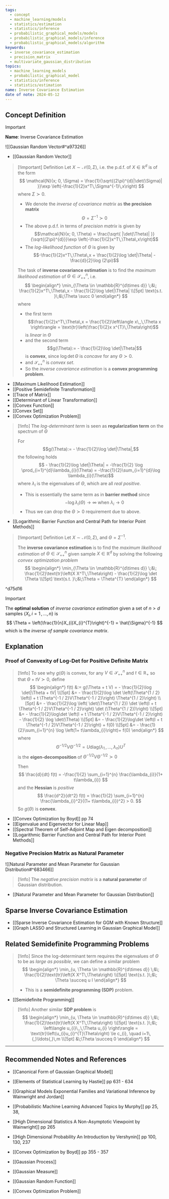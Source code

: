 ```yaml
---
tags:
  - concept
  - machine_learning/models
  - statistics/estimation
  - statistics/inference
  - probabilistic_graphical_models/models
  - probabilistic_graphical_models/inference
  - probabilistic_graphical_models/algorithm
keywords:
  - inverse_covariance_estimation
  - precision_matrix
  - multivariate_gaussian_distribution
topics:
  - machine_learning_models
  - probabilistic_graphical_model
  - statistics/inference
  - statistics/estimation
name: Inverse Covariance Estimation
date of note: 2024-05-12
---
```


## Concept Definition

>[!important]
>**Name**: Inverse Covariance Estimation

![[Gaussian Random Vector#^a97326]]

- [[Gaussian Random Vector]]

>[!important] Definition
>Let $X\sim \mathcal{N}(0, \Sigma)$, i.e. the p.d.f. of $X\in \mathbb{R}^{d}$ is of the form
>$$
>\mathcal{N}(x; 0, \Sigma) = \frac{1}{\sqrt{(2\pi)^{d}|\det(\Sigma)| }}\exp \left(-\frac{1}{2}x^T\,\Sigma^{-1}\,x\right)
>$$
>where $\Sigma \succ 0$.
>- We denote the *inverse of covariance matrix* as **the precision matrix** $$\Theta = \Sigma^{-1} \succ 0$$
>- The above p.d.f. in terms of *precision matrix* is given by $$\mathcal{N}(x; 0, \Theta) = \frac{\sqrt{ |\det(\Theta)| }}{\sqrt{(2\pi)^{d}}}\exp \left(-\frac{1}{2}x^T\,\Theta\,x\right)$$
>- The *log-likelihood function* of $\Theta$ is given by $$-\frac{1}{2}x^T\,\Theta\,x + \frac{1}{2}\log \det|\Theta| - \frac{d}{2}\log (2\pi)$$
>  
>The task of **inverse covariance estimation** is to find the *maximum likelihood estimation* of $\Theta\in \mathcal{S}_{++}^{n}$, i.e.
>$$
>\begin{align*}
> \min_{\Theta \in \mathbb{R}^{d\times d}} \;&\; \frac{1}{2}x^T\,\Theta\,x - \frac{1}{2}\log \det|\Theta| \\[5pt]
> \text{s.t. }\;&\;\Theta \succ 0
>\end{align*}
>$$
>where
>- the first term $$\frac{1}{2}x^T\,\Theta\,x = \frac{1}{2}\left\langle  x\,,\,\Theta x    \right\rangle = \text{tr}\left(\frac{1}{2}x x^{T}\,\Theta\right)$$ is *linear* in $\Theta$
>- and the second term  $$g(\Theta):= - \frac{1}{2}\log \det|\Theta|$$ is **convex**, since $\log \det \Theta$ is *concave* for any $\Theta \succ 0.$
>- and $\mathcal{S}_{++}^{n}$ is *convex set*.
>- So the *inverse covariance estimation* is a **convex programming problem**.

- [[Maximum Likelihood Estimation]]
- [[Positive Semidefinite Transformation]]
- [[Trace of Matrix]]
- [[Determinant of Linear Transformation]]
- [[Convex Function]]
- [[Convex Set]]
- [[Convex Optimization Problem]]

>[!info]
>The *log-determinant term* is seen as **regularization term** on the spectrum of $\Theta$
>
>For $$g(\Theta):= - \frac{1}{2}\log \det|\Theta|,$$ the following holds $$ - \frac{1}{2}\log \det|\Theta| = -\frac{1}{2} \log \prod_{i=1}^{d}\lambda_{i}(\Theta) = -\frac{1}{2}\sum_{i=1}^{d}\log \lambda_{i}(\Theta)$$ where $\lambda_{i}$ is the eigenvalues of $\Theta$, which are all *real positive*.
>- This is essentially the same term as in **barrier method** since $$-\log \lambda_{i}(\Theta) \to \infty \text{ when }\lambda_{i} \to 0$$
>- Thus we can drop the $\Theta \succ 0$ requirement due to above.

- [[Logarithmic Barrier Function and Central Path for Interior Point Methods]]

>[!important] Definition
>Let $X\sim \mathcal{N}(0, \Sigma)$,  and $\Theta = \Sigma^{-1}$.
>
>The **inverse covariance estimation** is to find the *maximum likelihood estimation* of $\Theta\in \mathcal{S}_{++}^{n}$ given sample $X\in \mathbb{R}^{d}$ by solving the following *convex optimization problem*
>$$
>\begin{align*}
> \min_{\Theta \in \mathbb{R}^{d\times d}} \;&\; \frac{1}{2}\text{tr}\left(X X^T\,\Theta\right) - \frac{1}{2}\log \det \Theta \\[5pt]
> \text{s.t. }\;&\;\Theta = \Theta^{T}
>\end{align*}
>$$

^d75d16

>[!important] 
>The **optimal solution** of *inverse covariance estimation* given a set of $n > d$ samples $\{ X_{i}, i=1\,{,}\ldots{,}\,n \}$ is
>$$
>\Theta = \left(\frac{1}{n}X_{i}X_{i}^{T}\right)^{-1} = \hat{\Sigma}^{-1}
>$$
>which is the *inverse of sample covariance matrix*.

## Explanation

### Proof of Convexity of Log-Det for Positive Definite Matrix

>[!info]
>To see why $g(\Theta)$ is convex,  for any $V\in \mathcal{S}_{++}^{n}$ and  $t\in \mathbb{R}_{+}$ so that $\Theta + tV \succ 0$, define
>$$
>\begin{align*}
>f(t) &:= g(\Theta + t V) = - \frac{1}{2}\log \det|\Theta + tV| \\[5pt]
>&= - \frac{1}{2}\log \det \left(\Theta^{1 / 2} \left(I + t \Theta^{-1 / 2}V\Theta^{-1 / 2}\right) \Theta^{1 / 2}\right) \\[5pt]
>&= - \frac{1}{2}\log \left( \det(\Theta^{1 / 2}) \det \left(I + t \Theta^{-1 / 2}V\Theta^{-1 / 2}\right)  \det (\Theta^{1 / 2})\right) \\[5pt]
>&= - \frac{1}{2}\log\det \left(I + t \Theta^{-1 / 2}V\Theta^{-1 / 2}\right) - \frac{1}{2} \log \det(\Theta)  \\[5pt]
>&= - \frac{1}{2}\log\det \left(I + t \Theta^{-1 / 2}V\Theta^{-1 / 2}\right) + f(0)  \\[5pt]
>&= - \frac{1}{2}\sum_{i=1}^{n} \log \left(1+ t\lambda_{i}\right)+ f(0) 
>\end{align*}
>$$
>where $$\Theta^{-1 / 2}V\Theta^{-1 / 2} = U\text{diag}(\lambda_{1}\,{,}\ldots{,}\,\lambda_{n})U^{T}$$ is the **eigen-decomposition** of $\Theta^{-1 / 2}V\Theta^{-1 / 2} \succ 0$
> 
>Then
>$$
> \frac{d}{dt} f(t) = -\frac{1}{2} \sum_{i=1}^{n} \frac{\lambda_{i}}{1+ t\lambda_{i}}
>$$
>and the **Hessian** is *positive*
>$$
>\frac{d^2}{dt^2} f(t) = \frac{1}{2} \sum_{i=1}^{n} \frac{\lambda_{i}^2}{(1+ t\lambda_{i})^2} > 0.
>$$
>So $g(\Theta)$ is **convex**.

- [[Convex Optimization by Boyd]] pp 74
- [[Eigenvalue and Eigenvector for Linear Map]]
- [[Spectral Theorem of Self-Adjoint Map and Eigen decomposition]]
- [[Logarithmic Barrier Function and Central Path for Interior Point Methods]]

### Negative Precision Matrix as Natural Parameter

![[Natural Parameter and Mean Parameter for Gaussian Distribution#^683466]]


>[!info]
>The *negative precision matrix* is a **natural parameter** of Gaussian distribution.

- [[Natural Parameter and Mean Parameter for Gaussian Distribution]]


## Sparse Inverse Covariance Estimation

- [[Sparse Inverse Covariance Estimation for GGM with Known Structure]]
- [[Graph LASSO and Structured Learning in Gaussian Graphical Model]]

## Related Semidefinite Programming Problems

>[!info]
>Since the log-determinant term requires the eigenvalues of $\Theta$ to be as *large as possible*, we can define a similar problem
>$$
>\begin{align*}
> \min_{u, \Theta \in \mathbb{R}^{d\times d}} \;&\; \frac{1}{2}\text{tr}\left(X X^T\,\Theta\right)  \\[5pt]
> \text{s.t. }\;&\; \Theta \succeq u I 
>\end{align*}
>$$
>- This is a **semidefinite programming (SDP)** problem.

- [[Semidefinite Programming]]

>[!info]
>Another similar **SDP problem** is
>$$
>\begin{align*}
> \min_{u, \Theta \in \mathbb{R}^{d\times d}} \;&\; \frac{1}{2}\text{tr}\left(X X^T\,\Theta\right)  \\[5pt]
> \text{s.t. }\;&\; \left\langle  u_{i}\,,\,\Theta u_{i} \right\rangle = \text{tr}\left(u_{i}u_{i}^{T}\Theta\right) \le c_{i}, \quad i=1\,{,}\ldots{,}\,m \\[5pt]
> &\;\Theta \succeq 0
>\end{align*}
>$$




-----------
##  Recommended Notes and References



- [[Canonical Form of Gaussian Graphical Model]]



- [[Elements of Statistical Learning by Hastie]] pp 631 - 634
- [[Graphical Models Exponential Families and Variational Inference by Wainwright and Jordan]]
- [[Probabilistic Machine Learning Advanced Topics by Murphy]] pp 25, 38, 
- [[High Dimensional Statistics A Non-Asymptotic Viewpoint by Wainwright]] pp 265
- [[High Dimensional Probability An Introduction by Vershynin]] pp 100, 130, 237
- [[Convex Optimization by Boyd]] pp 355 - 357


- [[Gaussian Process]]
- [[Gaussian Measure]]
- [[Gaussian Random Function]]


- [[Convex Optimization Problem]]